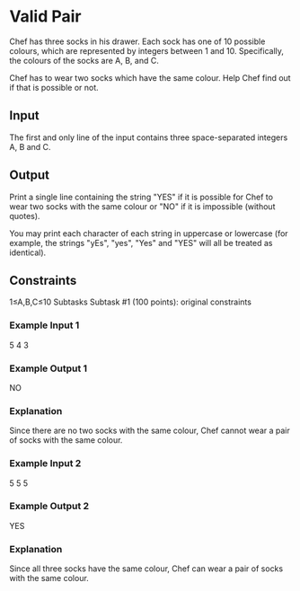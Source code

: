 # Valid Pair

Chef has three socks in his drawer. Each sock has one of 10 possible colours, which are represented by integers between 1 and 10. Specifically, the colours of the socks are A, B, and C.

Chef has to wear two socks which have the same colour. Help Chef find out if that is possible or not.

## Input
The first and only line of the input contains three space-separated integers A, B and C.

## Output
Print a single line containing the string "YES" if it is possible for Chef to wear two socks with the same colour or "NO" if it is impossible (without quotes).

You may print each character of each string in uppercase or lowercase (for example, the strings "yEs", "yes", "Yes" and "YES" will all be treated as identical).

## Constraints
1≤A,B,C≤10
Subtasks
Subtask #1 (100 points): original constraints

### Example Input 1
5 4 3
### Example Output 1
NO
### Explanation
Since there are no two socks with the same colour, Chef cannot wear a pair of socks with the same colour.

### Example Input 2
5 5 5
### Example Output 2
YES
### Explanation
Since all three socks have the same colour, Chef can wear a pair of socks with the same colour.
